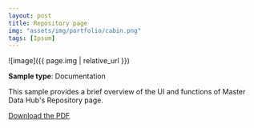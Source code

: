 ```yaml
---
layout: post
title: Repository page
img: "assets/img/portfolio/cabin.png"
tags: [Ipsum]
---
```

![image]({{ page.img | relative_url }})

**Sample type**: Documentation

This sample provides a brief overview of the UI and functions of Master Data Hub's Repository page. 

<a href="https://raw.githubusercontent.com/bunnnnnnn/bunnnnnnn.github.io/main/_portfolio/boomi-repository.pdf" download>Download the PDF</a>
